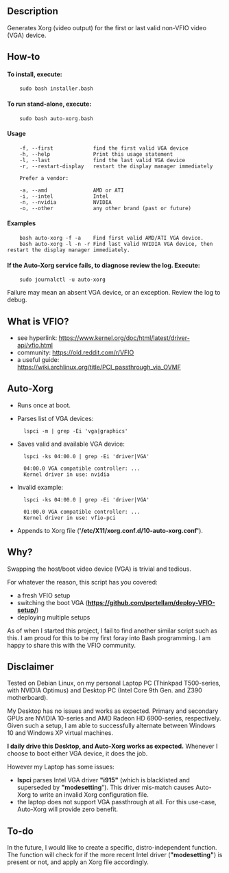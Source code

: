 ## Description
Generates Xorg (video output) for the first or last valid non-VFIO video (VGA) device.

## How-to
#### To install, execute:
        sudo bash installer.bash

#### To run stand-alone, execute:
        sudo bash auto-xorg.bash

#### Usage
        -f, --first             find the first valid VGA device
        -h, --help              Print this usage statement
        -l, --last              find the last valid VGA device
        -r, --restart-display   restart the display manager immediately

        Prefer a vendor:

        -a, --amd               AMD or ATI
        -i, --intel             Intel
        -n, --nvidia            NVIDIA
        -o, --other             any other brand (past or future)

#### Examples
        bash auto-xorg -f -a    Find first valid AMD/ATI VGA device.
        bash auto-xorg -l -n -r Find last valid NVIDIA VGA device, then restart the display manager immediately.

#### If the Auto-Xorg service fails, to diagnose review the log. Execute:
        sudo journalctl -u auto-xorg

Failure may mean an absent VGA device, or an exception. Review the log to debug.

## What is VFIO?
* see hyperlink:    https://www.kernel.org/doc/html/latest/driver-api/vfio.html
* community:        https://old.reddit.com/r/VFIO
* a useful guide:   https://wiki.archlinux.org/title/PCI_passthrough_via_OVMF

## Auto-Xorg
* Runs once at boot.
* Parses list of VGA devices:

        lspci -m | grep -Ei 'vga|graphics'
* Saves valid and available VGA device:

        lspci -ks 04:00.0 | grep -Ei 'driver|VGA'

        04:00.0 VGA compatible controller: ...
        Kernel driver in use: nvidia
* Invalid example:

        lspci -ks 04:00.0 | grep -Ei 'driver|VGA'

        01:00.0 VGA compatible controller: ...
        Kernel driver in use: vfio-pci

* Appends to Xorg file (**'/etc/X11/xorg.conf.d/10-auto-xorg.conf'**).

## Why?
Swapping the host/boot video device (VGA) is trivial and tedious.

For whatever the reason, this script has you covered:
* a fresh VFIO setup
* switching the boot VGA (**https://github.com/portellam/deploy-VFIO-setup/**)
* deploying multiple setups

As of when I started this project, I fail to find another similar script such as this.
I am proud for this to be my first foray into Bash programming.
I am happy to share this with the VFIO community.

## Disclaimer
Tested on Debian Linux, on my personal Laptop PC (Thinkpad T500-series, with NVIDIA Optimus) and Desktop PC (Intel Core 9th Gen. and Z390 motherboard).

My Desktop has no issues and works as expected. Primary and secondary GPUs are NVIDIA 10-series and AMD Radeon HD 6900-series, respectively. Given such a setup, I am able to successfully alternate between Windows 10 and Windows XP virtual machines.

**I daily drive this Desktop, and Auto-Xorg works as expected.** Whenever I choose to boot either VGA device, it does the job.

However my Laptop has some issues:
* **lspci** parses Intel VGA driver **"i915"** (which is blacklisted and superseded by **"modesetting**"). This driver mis-match causes Auto-Xorg to write an invalid Xorg configuration file.
* the laptop does not support VGA passthrough at all. For this use-case, Auto-Xorg will provide zero benefit.

## To-do
In the future, I would like to create a specific, distro-independent function. The function will check for if the more recent Intel driver (**"modesetting"**) is present or not, and apply an Xorg file accordingly.